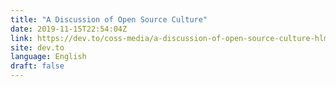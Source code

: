 ```yaml
---
title: "A Discussion of Open Source Culture"
date: 2019-11-15T22:54:04Z
link: https://dev.to/coss-media/a-discussion-of-open-source-culture-hlm?utm_medium=RSS&utm_source=news.12bit.vn
site: dev.to
language: English
draft: false
---
```


